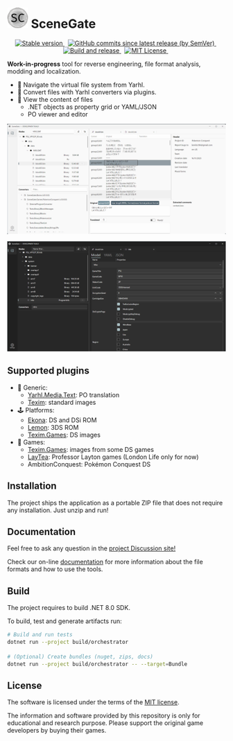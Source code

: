 # ![logo](docs/images/logo_48.png) SceneGate

<!-- markdownlint-disable MD033 -->
<p align="center">
  <a href="https://github.com/SceneGate/SceneGate/releases">
    <img alt="Stable version" src="https://img.shields.io/github/v/release/SceneGate/scenegate?sort=semver" />
  </a>
  &nbsp;
  <a href="https://github.com/SceneGate/SceneGate/actions">
    <img alt="GitHub commits since latest release (by SemVer)" src="https://img.shields.io/github/commits-since/SceneGate/scenegate/latest?sort=semver" />
  </a>
  &nbsp;
  <a href="https://github.com/SceneGate/scenegate/workflows/Build%20and%20release">
    <img alt="Build and release" src="https://github.com/SceneGate/scenegate/workflows/Build%20and%20release/badge.svg" />
  </a>
  &nbsp;
  <a href="https://choosealicense.com/licenses/mit/">
    <img alt="MIT License" src="https://img.shields.io/badge/license-MIT-blue.svg?style=flat" />
  </a>
  &nbsp;
</p>

**Work-in-progress** tool for reverse engineering, file format analysis, modding
and localization.

- 📁 Navigate the virtual file system from Yarhl.
- 🔁 Convert files with Yarhl converters via plugins.
- 🔎 View the content of files
  - .NET objects as property grid or YAML/JSON
  - PO viewer and editor

![Demo PO format view](./docs/images/demo-poview.png)

![Demo object view](./docs/images/demo-objview.png)

## Supported plugins

- 🔧 Generic:
  - [Yarhl.Media.Text](https://scenegate.github.io/Yarhl/docs/media-text/po-format.html):
    PO translation
  - [Texim](https://github.com/SceneGate/Texim): standard images
- 🕹️ Platforms:
  - [Ekona](https://scenegate.github.io/Ekona/): DS and DSi ROM
  - [Lemon](https://scenegate.github.io/Lemon/): 3DS ROM
  - [Texim.Games](https://github.com/SceneGate/Texim): DS images
- 🎩 Games:
  - [Texim.Games](https://github.com/SceneGate/Texim): images from some DS games
  - [LayTea](https://www.pleonex.dev/LayTea/): Professor Layton games (London
    Life only for now)
  - AmbitionConquest: Pokémon Conquest DS

## Installation

The project ships the application as a portable ZIP file that does not require
any installation. Just unzip and run!

## Documentation

Feel free to ask any question in the
[project Discussion site!](https://github.com/SceneGate/scenegate/discussions)

Check our on-line [documentation](https://scenegate.github.io/SceneGate/) for
more information about the file formats and how to use the tools.

## Build

The project requires to build .NET 8.0 SDK.

To build, test and generate artifacts run:

```sh
# Build and run tests
dotnet run --project build/orchestrator

# (Optional) Create bundles (nuget, zips, docs)
dotnet run --project build/orchestrator -- --target=Bundle
```

## License

The software is licensed under the terms of the
[MIT license](https://choosealicense.com/licenses/mit/).

The information and software provided by this repository is only for educational
and research purpose. Please support the original game developers by buying
their games.
